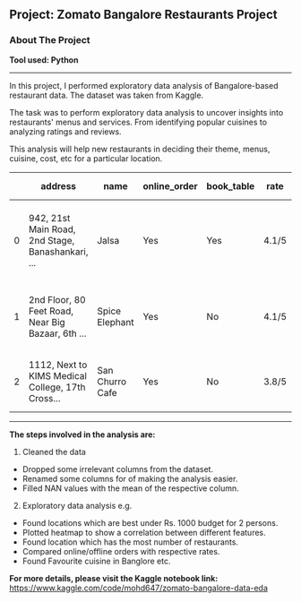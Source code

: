 ## Project: Zomato Bangalore Restaurants Project
### About The Project
**Tool used: Python**

---
In this project, I performed exploratory data analysis of Bangalore-based restaurant data.
The dataset was taken from Kaggle. 

The task was to perform exploratory data analysis to uncover insights into restaurants' menus and services. From identifying popular cuisines to analyzing ratings and reviews.

This analysis will help new restaurants in deciding their theme, menus, cuisine, cost, etc for a particular location.

|   | address                                                   | name             | online_order | book_table | rate  | votes | phone               | location      | rest_type          | dish_liked                                              | cuisines                          | approx_cost(for two people) | reviews_list                                            | menu_item | listed_in(type) | listed_in(city) |
|---|-----------------------------------------------------------|------------------|--------------|------------|-------|-------|---------------------|----------------|--------------------|---------------------------------------------------------|-----------------------------------|-----------------------------|---------------------------------------------------------|-----------|-----------------|-----------------|
| 0 | 942, 21st Main Road, 2nd Stage, Banashankari, ...          | Jalsa            | Yes          | Yes        | 4.1/5 | 775   | 080 42297555       | Banashankari   | Casual Dining      | Pasta, Lunch Buffet, Masala Papad, Paneer Laja...      | North Indian, Mughlai, Chinese   | 800                         | [('Rated 4.0', 'RATED\n A beautiful place to ... | []        | Buffet          | Banashankari    |
| 1 | 2nd Floor, 80 Feet Road, Near Big Bazaar, 6th ...          | Spice Elephant   | Yes          | No         | 4.1/5 | 787   | 080 41714161       | Banashankari   | Casual Dining      | Momos, Lunch Buffet, Chocolate Nirvana, Thai G...      | Chinese, North Indian, Thai      | 800                         | [('Rated 4.0', 'RATED\n Had been here for din... | []        | Buffet          | Banashankari    |
| 2 | 1112, Next to KIMS Medical College, 17th Cross...          | San Churro Cafe  | Yes          | No         | 3.8/5 | 918   | +91 9663487993      | Banashankari   | Cafe, Casual Dining | Churros, Cannelloni, Minestrone Soup, Hot Choc...      | Cafe, Mexican, Italian           | 800                         | [('Rated 3.0', "RATED\n Ambience is not that ... | []        | Buffet          | Banashankari    |


---
**The steps involved in the analysis are:**
1. Cleaned the data
- Dropped some irrelevant columns from the dataset.
- Renamed some columns for of making the analysis easier.
- Filled NAN values with the mean of the respective column.
2. Exploratory data analysis e.g.
- Found locations which are best under Rs. 1000 budget for 2 persons.
- Plotted heatmap to show a correlation between different features.
- Found location which has the most number of restaurants. 
- Compared online/offline orders with respective rates.
- Found Favourite cuisine in Banglore etc.



**For more details, please visit the Kaggle notebook link:** https://www.kaggle.com/code/mohd647/zomato-bangalore-data-eda
